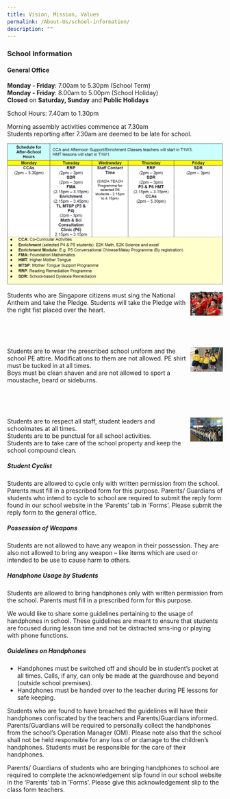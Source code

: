 ```yaml
---
title: Vision, Mission, Values
permalink: /About-Us/school-information/
description: ""
---
```



### School Information

#### General Office

**Monday - Friday**: 7.00am to 5.30pm (School Term) <br>
**Monday - Friday**: 8.00am to 5.00pm (School Holiday) <br>
**Closed** on **Saturday, Sunday** and **Public Holidays**

School Hours: 7.40am to 1.30pm

Morning assembly activities commence at 7.30am <br>
Students reporting after 7.30am are deemed to be late for school.

![](/images/sch%20hours.png)

<img src="/images/pledge.jpg" 
     style="width:15%" align = right>

Students who are Singapore citizens must sing the National Anthem and take the Pledge. Students will take the Pledge with the right fist placed over the heart.

<br> <br> <br>		 
		 
<img src="/images/attire.jpg" 
     style="width:15%" align = right>

Students are to wear the prescribed school uniform and the school PE attire. Modifications to them are not allowed. PE shirt must be tucked in at all times.
<br> 
Boys must be clean shaven and are not allowed to sport a moustache, beard or sideburns.

<br> <br> <br>

<img src="/images/sedia.jpg" 
     style="width:15%" align = right>
		 
Students are to respect all staff, student leaders and schoolmates at all times. <br>
Students are to be punctual for all school activities. <br>
Students are to take care of the school property and keep the school compound clean.

##### Student Cyclist

Students are allowed to cycle only with written permission from the school. Parents must fill in a prescribed form for this purpose. Parents/ Guardians of students who intend to cycle to school are required to submit the reply form found in our school website in the ‘Parents’ tab in ‘Forms’. Please submit the reply form to the general office.

##### Possession of Weapons

Students are not allowed to have any weapon in their possession. They are also not allowed to bring any weapon – like items which are used or intended to be use to cause harm to others.

##### Handphone Usage by Students

Students are allowed to bring handphones only with written permission from the school. Parents must fill in a prescribed form for this purpose.

We would like to share some guidelines pertaining to the usage of handphones in school. These guidelines are meant to ensure that students are focused during lesson time and not be distracted sms-ing or playing with phone functions.

##### Guidelines on Handphones

* Handphones must be switched off and should be in student’s pocket at all times. Calls, if any, can only be made at the guardhouse and beyond (outside school premises).
* Handphones must be handed over to the teacher during PE lessons for safe keeping.

Students who are found to have breached the guidelines will have their handphones confiscated by the teachers and Parents/Guardians informed. Parents/Guardians will be required to personally collect the handphones from the school’s Operation Manager (OM). Please note also that the school shall not be held responsible for any loss of or damage to the children’s  handphones. Students must be responsible for the care of their handphones.

Parents/ Guardians of students who are bringing handphones to school are required to complete the acknowledgement slip found in our school website in the ‘Parents’ tab in ‘Forms’. Please give this acknowledgement slip to the class form teachers.